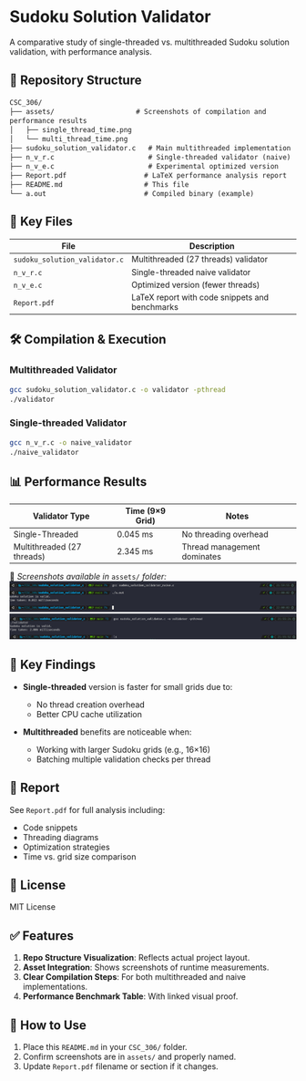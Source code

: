 # Sudoku Solution Validator

A comparative study of single-threaded vs. multithreaded Sudoku solution validation, with performance analysis.

## 📁 Repository Structure

```
CSC_306/
├── assets/                    # Screenshots of compilation and performance results
│   ├── single_thread_time.png
│   └── multi_thread_time.png
├── sudoku_solution_validator.c   # Main multithreaded implementation
├── n_v_r.c                       # Single-threaded validator (naive)
├── n_v_e.c                       # Experimental optimized version
├── Report.pdf                   # LaTeX performance analysis report
├── README.md                    # This file
└── a.out                        # Compiled binary (example)
```

## 📌 Key Files

| File                        | Description                                 |
|-----------------------------|---------------------------------------------|
| `sudoku_solution_validator.c` | Multithreaded (27 threads) validator         |
| `n_v_r.c`                   | Single-threaded naive validator             |
| `n_v_e.c`                   | Optimized version (fewer threads)           |
| `Report.pdf`                | LaTeX report with code snippets and benchmarks |

## 🛠️ Compilation & Execution

### Multithreaded Validator

```bash
gcc sudoku_solution_validator.c -o validator -pthread
./validator
```

### Single-threaded Validator

```bash
gcc n_v_r.c -o naive_validator
./naive_validator
```

## 📊 Performance Results

| Validator Type             | Time (9×9 Grid) | Notes                          |
|---------------------------|-----------------|--------------------------------|
| Single-Threaded           | 0.045 ms        | No threading overhead          |
| Multithreaded (27 threads)| 2.345 ms        | Thread management dominates    |

📁 _Screenshots available in_ `assets/` _folder:_  
![Single Thread Time](assets/sudoku_naive.png)  
![Multi Thread Time](assets/sudoku_multi-threading.png)

## 🧠 Key Findings

- **Single-threaded** version is faster for small grids due to:
  - No thread creation overhead
  - Better CPU cache utilization

- **Multithreaded** benefits are noticeable when:
  - Working with larger Sudoku grids (e.g., 16×16)
  - Batching multiple validation checks per thread

## 📄 Report

See `Report.pdf` for full analysis including:

- Code snippets
- Threading diagrams
- Optimization strategies
- Time vs. grid size comparison

## 📜 License

MIT License

## ✅ Features

1. **Repo Structure Visualization**: Reflects actual project layout.  
2. **Asset Integration**: Shows screenshots of runtime measurements.  
3. **Clear Compilation Steps**: For both multithreaded and naive implementations.  
4. **Performance Benchmark Table**: With linked visual proof.

## 🚀 How to Use

1. Place this `README.md` in your `CSC_306/` folder.  
2. Confirm screenshots are in `assets/` and properly named.  
3. Update `Report.pdf` filename or section if it changes.

